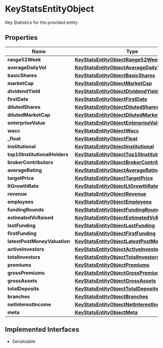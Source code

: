 

# KeyStatsEntityObject

Key Statistics for the provided entity

## Properties

Name | Type | Description | Notes
------------ | ------------- | ------------- | -------------
**range52Week** | [**KeyStatsEntityObjectRange52Week**](KeyStatsEntityObjectRange52Week.md) |  |  [optional]
**averageDailyVol** | [**KeyStatsEntityObjectAverageDailyVol**](KeyStatsEntityObjectAverageDailyVol.md) |  |  [optional]
**basicShares** | [**KeyStatsEntityObjectBasicShares**](KeyStatsEntityObjectBasicShares.md) |  |  [optional]
**marketCap** | [**KeyStatsEntityObjectMarketCap**](KeyStatsEntityObjectMarketCap.md) |  |  [optional]
**dividendYield** | [**KeyStatsEntityObjectDividendYield**](KeyStatsEntityObjectDividendYield.md) |  |  [optional]
**firstDate** | [**KeyStatsEntityObjectFirstDate**](KeyStatsEntityObjectFirstDate.md) |  |  [optional]
**dilutedShares** | [**KeyStatsEntityObjectDilutedShares**](KeyStatsEntityObjectDilutedShares.md) |  |  [optional]
**dilutedMarketCap** | [**KeyStatsEntityObjectDilutedMarketCap**](KeyStatsEntityObjectDilutedMarketCap.md) |  |  [optional]
**enterpriseValue** | [**KeyStatsEntityObjectEnterpriseValue**](KeyStatsEntityObjectEnterpriseValue.md) |  |  [optional]
**wacc** | [**KeyStatsEntityObjectWacc**](KeyStatsEntityObjectWacc.md) |  |  [optional]
**_float** | [**KeyStatsEntityObjectFloat**](KeyStatsEntityObjectFloat.md) |  |  [optional]
**institutional** | [**KeyStatsEntityObjectInstitutional**](KeyStatsEntityObjectInstitutional.md) |  |  [optional]
**top10InstitutionalHolders** | [**KeyStatsEntityObjectTop10InstitutionalHolders**](KeyStatsEntityObjectTop10InstitutionalHolders.md) |  |  [optional]
**brokerContributors** | [**KeyStatsEntityObjectBrokerContributors**](KeyStatsEntityObjectBrokerContributors.md) |  |  [optional]
**averageRating** | [**KeyStatsEntityObjectAverageRating**](KeyStatsEntityObjectAverageRating.md) |  |  [optional]
**targetPrice** | [**KeyStatsEntityObjectTargetPrice**](KeyStatsEntityObjectTargetPrice.md) |  |  [optional]
**ltGrowthRate** | [**KeyStatsEntityObjectLtGrowthRate**](KeyStatsEntityObjectLtGrowthRate.md) |  |  [optional]
**revenue** | [**KeyStatsEntityObjectRevenue**](KeyStatsEntityObjectRevenue.md) |  |  [optional]
**employees** | [**KeyStatsEntityObjectEmployees**](KeyStatsEntityObjectEmployees.md) |  |  [optional]
**fundingRounds** | [**KeyStatsEntityObjectFundingRounds**](KeyStatsEntityObjectFundingRounds.md) |  |  [optional]
**estimatedVcRaised** | [**KeyStatsEntityObjectEstimatedVcRaised**](KeyStatsEntityObjectEstimatedVcRaised.md) |  |  [optional]
**lastFunding** | [**KeyStatsEntityObjectLastFunding**](KeyStatsEntityObjectLastFunding.md) |  |  [optional]
**firstFunding** | [**KeyStatsEntityObjectFirstFunding**](KeyStatsEntityObjectFirstFunding.md) |  |  [optional]
**latestPostMoneyValuation** | [**KeyStatsEntityObjectLatestPostMoneyValuation**](KeyStatsEntityObjectLatestPostMoneyValuation.md) |  |  [optional]
**activeInvestors** | [**KeyStatsEntityObjectActiveInvestors**](KeyStatsEntityObjectActiveInvestors.md) |  |  [optional]
**totalInvestors** | [**KeyStatsEntityObjectTotalInvestors**](KeyStatsEntityObjectTotalInvestors.md) |  |  [optional]
**premiums** | [**KeyStatsEntityObjectPremiums**](KeyStatsEntityObjectPremiums.md) |  |  [optional]
**grossPremiums** | [**KeyStatsEntityObjectGrossPremiums**](KeyStatsEntityObjectGrossPremiums.md) |  |  [optional]
**grossAssets** | [**KeyStatsEntityObjectGrossAssets**](KeyStatsEntityObjectGrossAssets.md) |  |  [optional]
**totalDeposits** | [**KeyStatsEntityObjectTotalDeposits**](KeyStatsEntityObjectTotalDeposits.md) |  |  [optional]
**branches** | [**KeyStatsEntityObjectBranches**](KeyStatsEntityObjectBranches.md) |  |  [optional]
**netInterestIncome** | [**KeyStatsEntityObjectNetInterestIncome**](KeyStatsEntityObjectNetInterestIncome.md) |  |  [optional]
**meta** | [**KeyStatsEntityObjectMeta**](KeyStatsEntityObjectMeta.md) |  |  [optional]


## Implemented Interfaces

* Serializable


